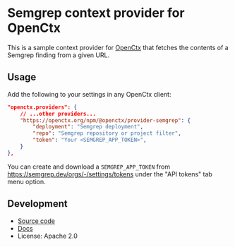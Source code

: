 # Semgrep context provider for OpenCtx

This is a sample context provider for [OpenCtx](https://openctx.org) that fetches the contents of a Semgrep finding from a given URL.

## Usage

Add the following to your settings in any OpenCtx client:

```json
"openctx.providers": {
    // ...other providers...
    "https://openctx.org/npm/@openctx/provider-semgrep": {
        "deployment": "Semgrep deployment",
        "repo": "Semgrep repository or project filter",
        "token": "Your <SEMGREP_APP_TOKEN>",
    }
},
```

You can create and download a `SEMGREP_APP_TOKEN` from <https://semgrep.dev/orgs/-/settings/tokens> under the "API tokens" tab menu option.

## Development

- [Source code](https://sourcegraph.com/github.com/sourcegraph/openctx/-/tree/provider/hello-world)
- [Docs](https://openctx.org/docs/providers/hello-world)
- License: Apache 2.0
